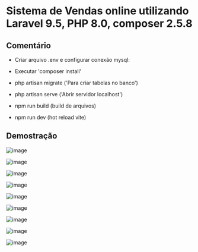 # Sistema de Vendas online utilizando Laravel 9.5, PHP 8.0, composer 2.5.8

## Comentário

- Criar arquivo .env e configurar conexão mysql:
  
- Executar 'composer install'

- php artisan migrate ('Para criar tabelas no banco')

- php artisan serve ('Abrir servidor localhost')

- npm run build (build de arquivos)

- npm run dev (hot reload vite)

## Demostração

![image](https://github.com/Rafael-jooj/Sistema_Vendas_Laravel9/assets/71270235/0d1f6838-fbc8-4336-af03-48f9a2f079a5)

![image](https://github.com/Rafael-jooj/Sistema_Vendas_Laravel9/assets/71270235/68bb59e8-2aeb-4f32-bfa9-02c2a59bb075)

![image](https://github.com/Rafael-jooj/Sistema_Vendas_Laravel9/assets/71270235/5746ac2b-c386-4604-b1a0-db06d9dbee22)

![image](https://github.com/Rafael-jooj/Sistema_Vendas_Laravel9/assets/71270235/08ed2ca6-42b1-4661-a8a5-37698d8dd1ff)

![image](https://github.com/Rafael-jooj/Sistema_Vendas_Laravel9/assets/71270235/59c8f185-fcd9-4adb-8e98-e59a599c8cc3)

![image](https://github.com/Rafael-jooj/Sistema_Vendas_Laravel9/assets/71270235/9ae49a66-0161-4ea4-af6c-f9dd757bb081)

![image](https://github.com/Rafael-jooj/Sistema_Vendas_Laravel9/assets/71270235/d79cf898-2f41-4083-9c6d-c86eedfe7ffa)

![image](https://github.com/Rafael-jooj/Sistema_Vendas_Laravel9/assets/71270235/084a9129-aff0-4044-976e-222c2dc3b0af)

![image](https://github.com/Rafael-jooj/Sistema_Vendas_Laravel9/assets/71270235/bc13f10d-541b-4d42-8771-cb203a39281a)

